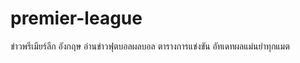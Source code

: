 premier-league
==============

ข่าวพรีเมียร์ลีก อังกฤษ อ่านข่าวฟุตบอลผลบอล ตารางการแข่งขัน อัทเดทผลแม่นยำทุกแมต 
